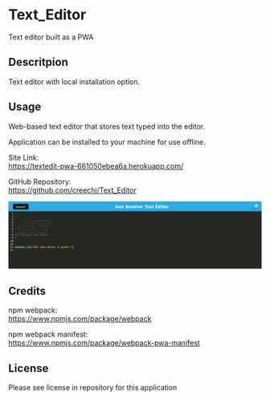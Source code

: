 # Text_Editor

Text editor built as a PWA

## Descritpion

Text editor with local installation option.

## Usage

Web-based text editor that stores text typed into the editor.

Application can be installed to your machine for use offline.

Site Link:  
https://textedit-pwa-661050ebea6a.herokuapp.com/  

GitHub Repository:  
https://github.com/creechj/Text_Editor  

![Screenshot of Application](./assets/Text_Editor_Screenshot.png)

## Credits

npm webpack:  
https://www.npmjs.com/package/webpack  

npm webpack manifest:  
https://www.npmjs.com/package/webpack-pwa-manifest  


## License

Please see license in repository for this application